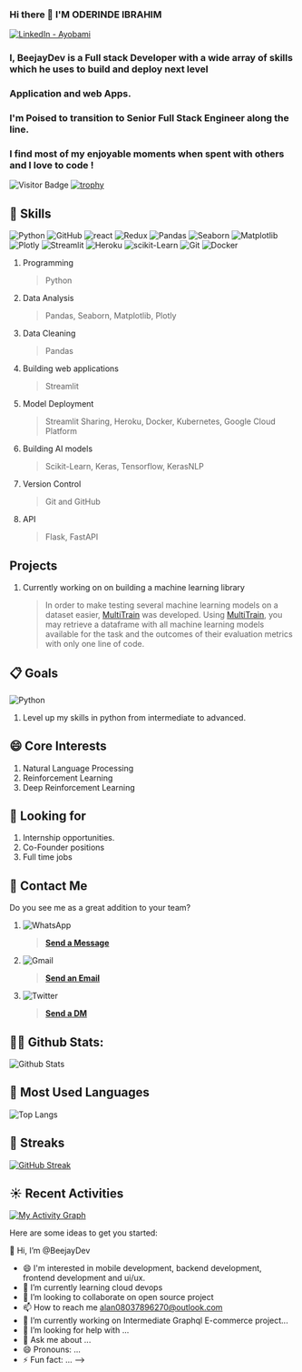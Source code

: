 <!-- - 👋 Hi, I’m @Tech Prof
- 😄 I'm interested in mobile development, backend development, and ui/ux.
- 🌱 I’m currently learning cloud devops
- 💞️ I’m looking to collaborate on open source project
- 📫 How to reach me alan08037896270@outlook.com
-->
<!---
TechProf/TechProf is a ✨ special ✨ repository because its `README.md` (this file) appears on your GitHub profile.
You can click the Preview link to take a look at your changes.
--->

### Hi there 👋 I'M ODERINDE IBRAHIM


<a target="_blank" href="https://www.linkedin.com/in/akandeayobami/">
   <img alt="LinkedIn - Ayobami" src="https://img.shields.io/badge/LinkedIn-0077B5.svg?&style=for-the-badge&logo=linkedin&logoColor=white" />
</a>


### I, BeejayDev is a Full stack Developer with a wide array of skills which he uses to build and deploy next level 

### Application and web Apps.

### I'm Poised to transition to **Senior Full Stack Engineer** along the line. 

### I find most of my enjoyable moments when spent with others and I love to code !

![Visitor Badge](https://komarev.com/ghpvc/?username=BeejayDev&color=red&style=plastic)
[![trophy](https://github-profile-trophy.vercel.app/?username=BeejayDev)](https://github.com/BeejayDev/github-profile-trophy)


## 🎉 Skills
![Python](https://img.shields.io/badge/-Python-black?style=plastic&logo=Python) 
![GitHub](https://img.shields.io/badge/-GitHub-black?style=plastic&logo=github)
![react](https://img.shields.io/badge/-React-white?style=plastic&logo=react)
![Redux](https://img.shields.io/badge/-Redux?style=plastic&logo=redux&logoColor=red)
![Pandas](https://img.shields.io/badge/-Pandas-red?style=plastic&logo=pandas) 
![Seaborn](https://img.shields.io/badge/-Seaborn-lightgrey?style=plastic&logo=seaborn)
![Matplotlib](https://img.shields.io/badge/-Matplotlib-lightgrey?style=plastic&logo=matplotlib)
![Plotly](https://img.shields.io/badge/-Plotly-white?style=plastic&logo=plotly&logoColor=blue)
![Streamlit](https://img.shields.io/badge/-Streamlit-white?style=plastic&logo=Streamlit) 
![Heroku](https://img.shields.io/badge/-Heroku-purple?style=plastic&logo=heroku)
![scikit-Learn](https://img.shields.io/badge/-scikit--learn-%23F7931E.svg?style=plastic&logo=scikit-learn&logoColor=white)
![Git](https://img.shields.io/badge/-Git-F05032?style=plastic&logo=git&logoColor=white)
![Docker](https://img.shields.io/badge/-Docker-white?style=plastic&logo=docker&logoColor=white)

1. Programming
   > Python
2. Data Analysis
   > Pandas, Seaborn, Matplotlib, Plotly
3. Data Cleaning
   > Pandas
4. Building web applications
   > Streamlit
5. Model Deployment
   > Streamlit Sharing, Heroku, Docker, Kubernetes, Google Cloud Platform
6. Building AI models
   > Scikit-Learn, Keras, Tensorflow, KerasNLP
7. Version Control
   > Git and GitHub
8. API
   > Flask, FastAPI
## Projects
1. Currently working on on building a machine learning library
   > In order to make testing several machine learning models on a dataset easier, [MultiTrain](https://github.com/LOVE-DOCTOR/train-with-models) was developed. Using [MultiTrain](https://github.com/LOVE-DOCTOR/train-with-models), you may retrieve a dataframe with all machine learning models available for the task and the outcomes of their evaluation metrics with only one line of code.
 


## 📋 Goals
   ![Python](https://img.shields.io/badge/-Python-black?style=plastic&logo=Python)
1. Level up my skills in python from intermediate to advanced.


## 😄 Core Interests
1. Natural Language Processing
2. Reinforcement Learning
3. Deep Reinforcement Learning


## 🔎 Looking for
1. Internship opportunities.
2. Co-Founder positions
3. Full time jobs


## 📳 Contact Me
Do you see me as a great addition to your team?
1. ![WhatsApp](https://img.shields.io/badge/-WhatsApp-lightgrey?style=social&logo=whatsapp) 
   > [**Send a Message**](https://wa.me/2349070766308)
2. ![Gmail](https://img.shields.io/badge/-Gmail-white?style=social&logo=gmail)
   > <a href="mailto:tunexo885@gmail.com">**Send an Email**</a>
3. ![Twitter](https://img.shields.io/badge/-Twitter-white?style=social&logo=twitter)
   > [**Send a DM**](https://twitter.com/samsonshittu51?t=4KRVUYE4kdjvDb-pbQN_rQ&s=09)
     
## 👨‍💻 Github Stats:
![Github Stats](https://github-readme-stats.vercel.app/api?username=BeejayDev&count_private=true&show_icons=true&include_all_commits=true)

## 📖 Most Used Languages
![Top Langs](https://github-readme-stats.vercel.app/api/top-langs/?username=BeejayDev&hide=TeX&layout=compact)

## 🌠 Streaks
[![GitHub Streak](https://github-readme-streak-stats.herokuapp.com/?user=BeejayDev&theme=dark)](https://git.io/streak-stats)

## ☀️ Recent Activities
[![My Activity Graph](https://activity-graph.herokuapp.com/graph?username=BeejayDev&theme=github)](https://github.com/LOVE-DOCTOR/github-readme-activity-graph)


Here are some ideas to get you started:

👋 Hi, I’m @BeejayDev
- 😄 I'm interested in mobile development, backend development, frontend development and ui/ux.
- 🌱 I’m currently learning cloud devops
- 💞️ I’m looking to collaborate on open source project
- 📫 How to reach me alan08037896270@outlook.com
- 🔭 I’m currently working on Intermediate Graphql E-commerce project...
- 🤔 I’m looking for help with ...
- 💬 Ask me about ...
- 😄 Pronouns: ...
- ⚡ Fun fact: ...
-->
